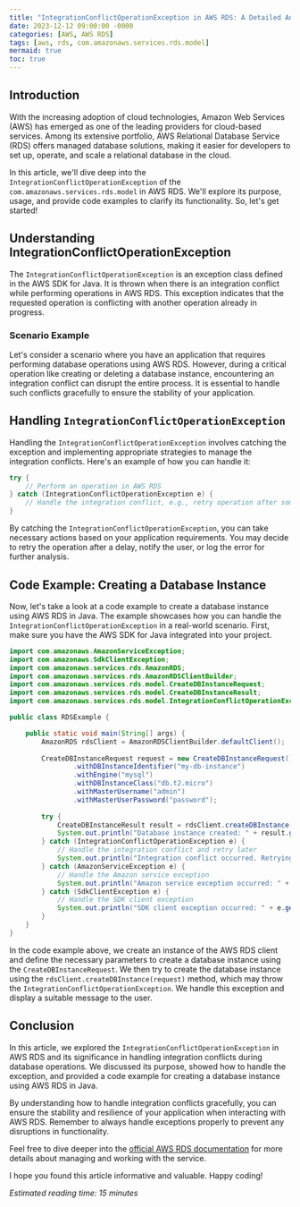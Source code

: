 ```yaml
---
title: "IntegrationConflictOperationException in AWS RDS: A Detailed Analysis"
date: 2023-12-12 09:00:00 -0000
categories: [AWS, AWS RDS]
tags: [aws, rds, com.amazonaws.services.rds.model]
mermaid: true
toc: true
---
```



## Introduction

With the increasing adoption of cloud technologies, Amazon Web Services (AWS) has emerged as one of the leading providers for cloud-based services. Among its extensive portfolio, AWS Relational Database Service (RDS) offers managed database solutions, making it easier for developers to set up, operate, and scale a relational database in the cloud.

In this article, we'll dive deep into the `IntegrationConflictOperationException` of the `com.amazonaws.services.rds.model` in AWS RDS. We'll explore its purpose, usage, and provide code examples to clarify its functionality. So, let's get started!

## Understanding IntegrationConflictOperationException

The `IntegrationConflictOperationException` is an exception class defined in the AWS SDK for Java. It is thrown when there is an integration conflict while performing operations in AWS RDS. This exception indicates that the requested operation is conflicting with another operation already in progress.

### Scenario Example

Let's consider a scenario where you have an application that requires performing database operations using AWS RDS. However, during a critical operation like creating or deleting a database instance, encountering an integration conflict can disrupt the entire process. It is essential to handle such conflicts gracefully to ensure the stability of your application.

## Handling `IntegrationConflictOperationException`

Handling the `IntegrationConflictOperationException` involves catching the exception and implementing appropriate strategies to manage the integration conflicts. Here's an example of how you can handle it:

```java
try {
    // Perform an operation in AWS RDS
} catch (IntegrationConflictOperationException e) {
    // Handle the integration conflict, e.g., retry operation after some delay
}
```

By catching the `IntegrationConflictOperationException`, you can take necessary actions based on your application requirements. You may decide to retry the operation after a delay, notify the user, or log the error for further analysis.

## Code Example: Creating a Database Instance

Now, let's take a look at a code example to create a database instance using AWS RDS in Java. The example showcases how you can handle the `IntegrationConflictOperationException` in a real-world scenario. First, make sure you have the AWS SDK for Java integrated into your project.

```java
import com.amazonaws.AmazonServiceException;
import com.amazonaws.SdkClientException;
import com.amazonaws.services.rds.AmazonRDS;
import com.amazonaws.services.rds.AmazonRDSClientBuilder;
import com.amazonaws.services.rds.model.CreateDBInstanceRequest;
import com.amazonaws.services.rds.model.CreateDBInstanceResult;
import com.amazonaws.services.rds.model.IntegrationConflictOperationException;

public class RDSExample {

    public static void main(String[] args) {
        AmazonRDS rdsClient = AmazonRDSClientBuilder.defaultClient();
        
        CreateDBInstanceRequest request = new CreateDBInstanceRequest()
                .withDBInstanceIdentifier("my-db-instance")
                .withEngine("mysql")
                .withDBInstanceClass("db.t2.micro")
                .withMasterUsername("admin")
                .withMasterUserPassword("password");
        
        try {
            CreateDBInstanceResult result = rdsClient.createDBInstance(request);
            System.out.println("Database instance created: " + result.getDBInstance().getDBInstanceIdentifier());
        } catch (IntegrationConflictOperationException e) {
            // Handle the integration conflict and retry later
            System.out.println("Integration conflict occurred. Retrying the operation later.");
        } catch (AmazonServiceException e) {
            // Handle the Amazon service exception
            System.out.println("Amazon service exception occurred: " + e.getMessage());
        } catch (SdkClientException e) {
            // Handle the SDK client exception
            System.out.println("SDK client exception occurred: " + e.getMessage());
        }
    }
}
```

In the code example above, we create an instance of the AWS RDS client and define the necessary parameters to create a database instance using the `CreateDBInstanceRequest`. We then try to create the database instance using the `rdsClient.createDBInstance(request)` method, which may throw the `IntegrationConflictOperationException`. We handle this exception and display a suitable message to the user.

## Conclusion

In this article, we explored the `IntegrationConflictOperationException` in AWS RDS and its significance in handling integration conflicts during database operations. We discussed its purpose, showed how to handle the exception, and provided a code example for creating a database instance using AWS RDS in Java.

By understanding how to handle integration conflicts gracefully, you can ensure the stability and resilience of your application when interacting with AWS RDS. Remember to always handle exceptions properly to prevent any disruptions in functionality.

Feel free to dive deeper into the [official AWS RDS documentation](https://docs.aws.amazon.com/rds/) for more details about managing and working with the service.

I hope you found this article informative and valuable. Happy coding!

*Estimated reading time: 15 minutes*